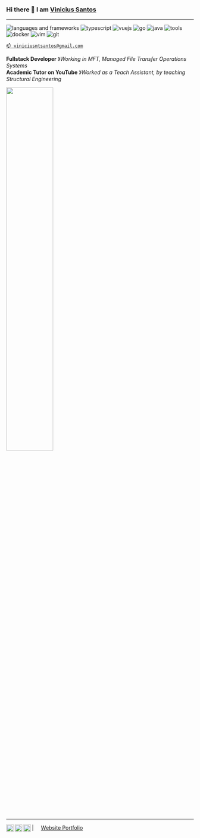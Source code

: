 ### Hi there 👋 I am [Vinicius Santos](https://viniciusmtsantos.github.io/scss-portfolio-responsive/)

----

![languages and frameworks](https://img.shields.io/static/v1?label=&message=languages:&color=111&style=flat-square)
![typescript](https://img.shields.io/static/v1?logo=typescript&label=&message=typescript&color=36465D&logoColor=AAA&style=flat-square)
![vuejs](https://img.shields.io/static/v1?logo=vuedotjs&label=&message=vuejs&color=36465D&logoColor=AAA&style=flat-square)
![go](https://img.shields.io/static/v1?logo=go&label=&message=golang&color=36465D&logoColor=AAA&style=flat-square)
![java](https://img.shields.io/static/v1?logo=openjdk&label=&message=java&color=36465D&logoColor=AAA&style=flat-square)
![tools](https://img.shields.io/static/v1?label=&message=tools:&color=111&style=flat-square)
![docker](https://img.shields.io/static/v1?logo=docker&label=&message=docker&color=36465D&logoColor=AAA&style=flat-square)
![vim](https://img.shields.io/static/v1?logo=vim&label=&message=vim&color=36465D&logoColor=AAA&style=flat-square)
![git](https://img.shields.io/static/v1?logo=git&label=&message=git&color=36465D&logoColor=AAA&style=flat-square)
&nbsp;&nbsp;&nbsp;

[`📫 viniciusmtsantos@gmail.com`](mailto:viniciusmtsantos@gmail.com)

**Fullstack Developer** &#12299;_Working in MFT, Managed File Transfer Operations Systems_
<br/>
**Academic Tutor on YouTube** &#12299;_Worked as a Teach Assistant, by teaching Structural Engineering_

<img height="50%" width="auto" src ="https://github-readme-stats.vercel.app/api/top-langs/?username=viniciusmtsantos&layout=compact&hide_border=true&theme=darcula&bg_color=00000000&langs_count=6&hide=jupyter%20notebook,tex,css,php&exclude_repo=Pacman-AI">

----

<a href="https://linkedin.com/in/viniciusmtsantos">
  <img align="left" alt="Vinicius's LinkedIn" width="20px" src="https://simpleicons.now.sh/linkedin/495f7e" />
</a>
<a href="https://www.hackerrank.com/viniciusmtsantos">
  <img align="left" alt="Vinicius's hacker rank" width="20px" src="https://simpleicons.now.sh/hackerrank/495f7e" />
</a>
<a href="https://www.youtube.com/@ViniciusMSantos">
  <img align="left" alt="Vinicius's youtube channel" width="20px" src="https://simpleicons.now.sh/youtube/495f7e" />
</a>

| &nbsp;&nbsp;&nbsp; [Website Portfolio](https://viniciusmtsantos.github.io/scss-portfolio-responsive) &nbsp;&nbsp;&nbsp;&nbsp;&nbsp;&nbsp;</sub>

<!--START_SECTION:waka-->
<!--END_SECTION:waka-->
